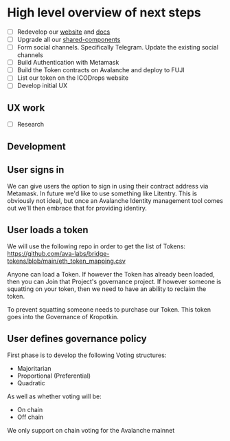 # High level overview of next steps
- [ ] Redevelop our [website](https://github.com/kudoo-cloud/website) and [docs](https://github.com/kudoo-cloud/docs)
- [ ] Upgrade all our [shared-components](https://github.com/kudoo-cloud/shared-components)
- [ ] Form social channels. Specifically Telegram. Update the existing social channels
- [ ] Build Authentication with Metamask
- [ ] Build the Token contracts on Avalanche and deploy to FUJI
- [ ] List our token on the ICODrops website
- [ ] Develop initial UX

## UX work
- [ ] Research 
## Development


## User signs in
We can give users the option to sign in using their contract address via Metamask. In future we'd like to use something like Litentry. This is obviously not ideal, but once an Avalanche Identity management tool comes out we'll then embrace that for providing identiry.

## User loads a token
We will use the following repo in order to get the list of Tokens:
https://github.com/ava-labs/bridge-tokens/blob/main/eth_token_mapping.csv

Anyone can load a Token. If however the Token has already been loaded, then you can Join that Project's governance project. If however someone is squatting on your token, then we need to have an ability to reclaim the token. 

To prevent squatting someone needs to purchase our Token. This token goes into the Governance of Kropotkin.

## User defines governance policy
First phase is to develop the following Voting structures:
* Majoritarian
* Proportional (Preferential)
* Quadratic

As well as whether voting will be:
* On chain
* Off chain

We only support on chain voting for the Avalanche mainnet


